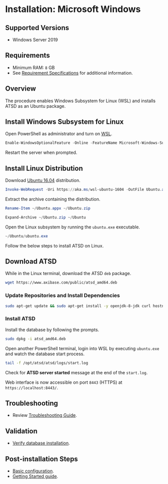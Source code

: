 # Installation: Microsoft Windows

## Supported Versions

* Windows Server 2019

## Requirements

* Minimum RAM: `8` GB
* See [Requirement Specifications](./requirements.md) for additional information.

## Overview

The procedure enables Windows Subsystem for Linux (WSL) and installs ATSD as an Ubuntu package.

## Install Windows Subsystem for Linux

Open PowerShell as administrator and turn on [WSL](https://docs.microsoft.com/en-us/windows/wsl/install-on-server).

```powershell
Enable-WindowsOptionalFeature -Online -FeatureName Microsoft-Windows-Subsystem-Linux
```

Restart the server when prompted.

## Install Linux Distribution

Download [Ubuntu 16.04](https://docs.microsoft.com/en-us/windows/wsl/install-manual) distribution.

```powershell
Invoke-WebRequest -Uri https://aka.ms/wsl-ubuntu-1604 -OutFile Ubuntu.appx -UseBasicParsing
```

Extract the archive containing the distribution.

```powershell
Rename-Item ~/Ubuntu.appx ~/Ubuntu.zip
```

```powershell
Expand-Archive ~/Ubuntu.zip ~/Ubuntu
```

Open the Linux subsystem by running the `ubuntu.exe` executable.

```powershell
~/Ubuntu/ubuntu.exe
```

Follow the below steps to install ATSD on Linux.

## Download ATSD

While in the Linux terminal, download the ATSD `deb` package.

```bash
wget https://www.axibase.com/public/atsd_amd64.deb
```

### Update Repositories and Install Dependencies

```sh
sudo apt-get update && sudo apt-get install -y openjdk-8-jdk curl hostname net-tools iproute2 procps
```

### Install ATSD

Install the database by following the prompts.

```sh
sudo dpkg -i atsd_amd64.deb
```

Open another PowerShell terminal, login into WSL by executing `ubuntu.exe` and watch the database start process.

```sh
tail -f /opt/atsd/atsd/logs/start.log
```

Check for **ATSD server started** message at the end of the `start.log`.

Web interface is now accessible on port `8443` (HTTPS) at `https://localhost:8443/`.

## Troubleshooting

* Review [Troubleshooting Guide](troubleshooting.md).

## Validation

* [Verify database installation](verifying-installation.md).

## Post-installation Steps

* [Basic configuration](post-installation.md).
* [Getting Started guide](../tutorials/getting-started.md).
